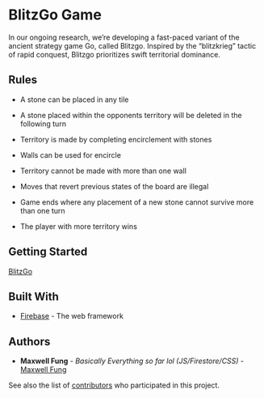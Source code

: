 # BlitzGo Game

In our ongoing research, we’re developing a fast-paced variant of the ancient strategy game Go, called Blitzgo. Inspired by the “blitzkrieg” tactic of rapid conquest, Blitzgo prioritizes swift territorial dominance. 

## Rules

* A stone can be placed in any tile

* A stone placed within the opponents territory will be deleted in the following turn

* Territory is made by completing encirclement with stones

* Walls can be used for encircle

* Territory cannot be made with more than one wall

* Moves that revert previous states of the board are illegal

* Game ends where any placement of a new stone cannot survive more than one turn

* The player with more territory wins

## Getting Started

[BlitzGo](https://blitzgo.net/)

## Built With

* [Firebase](https://firebase.google.com/docs) - The web framework 

## Authors

* **Maxwell Fung** - *Basically Everything so far lol (JS/Firestore/CSS)* - [Maxwell Fung](https://github.com/MaxwellFung)
  
See also the list of [contributors](https://github.com/Banana-Iabs/blitz-go-game/graphs/contributors) who participated in this project.
